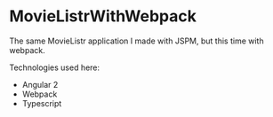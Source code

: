# MovieListrWithWebpack
The same MovieListr application I made with JSPM, but this time with webpack.

Technologies used here:
- Angular 2
- Webpack
- Typescript
